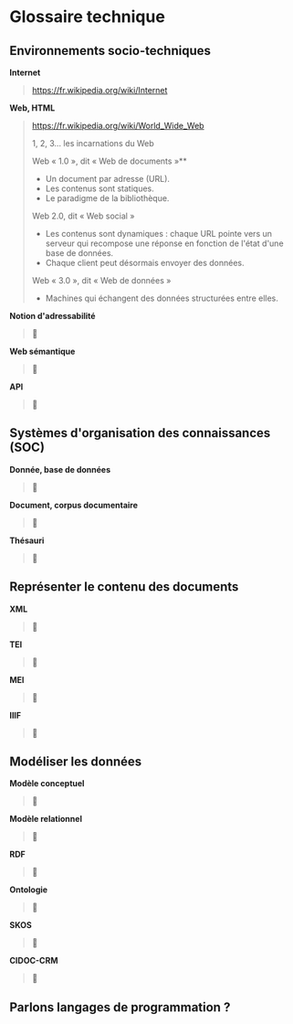 # Glossaire technique

## Environnements socio-techniques

**Internet**
> https://fr.wikipedia.org/wiki/Internet

**Web, HTML**
> https://fr.wikipedia.org/wiki/World_Wide_Web
>
> 1, 2, 3… les incarnations du Web
>
> Web « 1.0 », dit « Web de documents »**
>   - Un document par adresse (URL).
>   - Les contenus sont statiques.
>   - Le paradigme de la bibliothèque.
>
> Web 2.0, dit « Web social »
>   - Les contenus sont dynamiques : chaque URL pointe vers un serveur qui recompose une réponse en fonction de l'état d'une base de données.
>   - Chaque client peut désormais envoyer des données.
>
> Web « 3.0 », dit « Web de données »
>   - Machines qui échangent des données structurées entre elles.

**Notion d'adressabilité**
> 🐌

**Web sémantique**
> 🐌

**API**
> 🐌

## Systèmes d'organisation des connaissances (SOC)

**Donnée, base de données**
> 🐌

**Document, corpus documentaire**
> 🐌

**Thésauri**
> 🐌

## Représenter le contenu des documents

**XML**
> 🐌

**TEI**
> 🐌

**MEI**
> 🐌

**IIIF**
> 🐌

## Modéliser les données

**Modèle conceptuel**
> 🐌

**Modèle relationnel**
> 🐌

**RDF**
> 🐌

**Ontologie**
> 🐌

**SKOS**
> 🐌

**CIDOC-CRM**
> 🐌

## Parlons langages de programmation ?